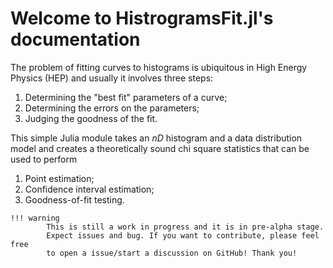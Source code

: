 # Welcome to HistrogramsFit.jl's documentation

The problem of fitting curves to histograms is ubiquitous in High Energy Physics (HEP)
and usually it involves three steps:

1. Determining the "best fit" parameters of a curve;
2. Determining the errors on the parameters;
3. Judging the goodness of the fit. 

This simple Julia module takes an $nD$ histogram and a data distribution model and
creates a theoretically sound chi square statistics that can be used to perform

1. Point estimation;
2. Confidence interval estimation;
3. Goodness-of-fit testing.

```
!!! warning
        This is still a work in progress and it is in pre-alpha stage.
        Expect issues and bug. If you want to contribute, please feel free
        to open a issue/start a discussion on GitHub! Thank you!
```
